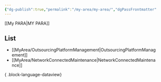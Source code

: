 ```yaml
---
{"dg-publish":true,"permalink":"/my-area/my-area/","dgPassFrontmatter":true,"created":"2023-12-13T17:50:08.552+09:00","updated":"2023-12-14T18:40:45.986+09:00"}
---
```


[[My PARA\|MY PARA]]
## List
- [[MyArea/OutsourcingPlatformManagement\|OutsourcingPlatformManagement]]
- [[MyArea/NetworkConnectedMaintenance\|NetworkConnectedMaintenance]]

{ .block-language-dataview}